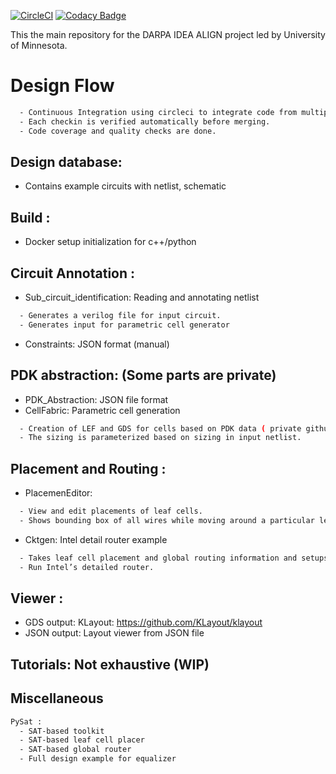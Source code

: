 [![CircleCI](https://circleci.com/gh/ALIGN-analoglayout/ALIGN-public.svg?style=svg)](https://circleci.com/gh/ALIGN-analoglayout/ALIGN-public)
[![Codacy Badge](https://api.codacy.com/project/badge/Grade/2aeb84c0f14949909bcd342b19721d01)](https://app.codacy.com/app/ALIGN-analoglayout/ALIGN-public?utm_source=github.com&utm_medium=referral&utm_content=ALIGN-analoglayout/ALIGN-public&utm_campaign=Badge_Grade_Settings)

 This the main repository for the DARPA IDEA ALIGN project led by University of Minnesota.
 

# Design Flow 
```bash
  - Continuous Integration using circleci to integrate code from multiple developers. 
  - Each checkin is verified automatically before merging.
  - Code coverage and quality checks are done.

```
## Design database:
 * Contains example circuits with netlist, schematic
 
## Build : 

* Docker setup initialization for c++/python


## Circuit Annotation :

* Sub_circuit_identification: Reading and annotating netlist
```bash
  - Generates a verilog file for input circuit. 
  - Generates input for parametric cell generator
```
* Constraints: JSON format (manual)

## PDK abstraction: (Some parts are private)

* PDK_Abstraction: JSON file format
* CellFabric: Parametric cell generation
```bash
  - Creation of LEF and GDS for cells based on PDK data ( private github)
  - The sizing is parameterized based on sizing in input netlist.
```
## Placement and Routing :  
* PlacemenEditor: 
```bash
  - View and edit placements of leaf cells. 
  - Shows bounding box of all wires while moving around a particular leaf.
```
* Cktgen: Intel detail router example
```bash
  - Takes leaf cell placement and global routing information and setups up the detailed routing task.
  - Run Intel’s detailed router. 
```
## Viewer :
* GDS output: KLayout: https://github.com/KLayout/klayout
* JSON output: Layout viewer from JSON file

## Tutorials: Not exhaustive (WIP)

## Miscellaneous 
```bash
PySat : 
  - SAT-based toolkit
  - SAT-based leaf cell placer
  - SAT-based global router 
  - Full design example for equalizer
```

